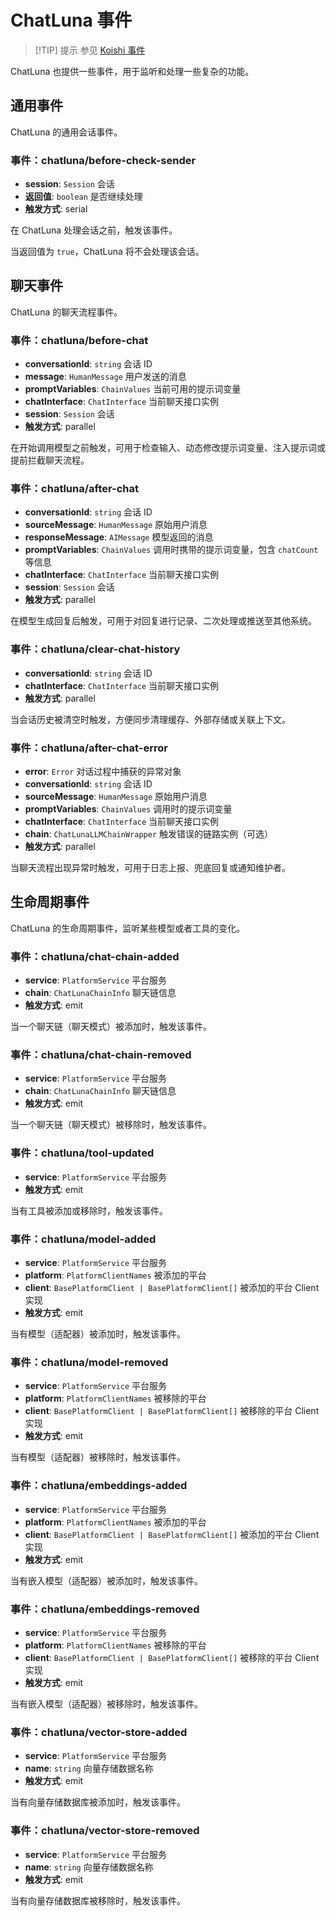 # ChatLuna 事件

> [!TIP] 提示
> 参见 [Koishi 事件](https://koishi.chat/zh-CN/guide/basic/events.html)

ChatLuna 也提供一些事件，用于监听和处理一些复杂的功能。

## 通用事件

ChatLuna 的通用会话事件。

### 事件：chatluna/before-check-sender

- **session**: `Session` 会话
- **返回值**: `boolean` 是否继续处理
- **触发方式**: serial

在 ChatLuna 处理会话之前，触发该事件。

当返回值为 `true`，ChatLuna 将不会处理该会话。

## 聊天事件

ChatLuna 的聊天流程事件。

### 事件：chatluna/before-chat

- **conversationId**: `string` 会话 ID
- **message**: `HumanMessage` 用户发送的消息
- **promptVariables**: `ChainValues` 当前可用的提示词变量
- **chatInterface**: `ChatInterface` 当前聊天接口实例
- **session**: `Session` 会话
- **触发方式**: parallel

在开始调用模型之前触发，可用于检查输入、动态修改提示词变量、注入提示词或提前拦截聊天流程。

### 事件：chatluna/after-chat

- **conversationId**: `string` 会话 ID
- **sourceMessage**: `HumanMessage` 原始用户消息
- **responseMessage**: `AIMessage` 模型返回的消息
- **promptVariables**: `ChainValues` 调用时携带的提示词变量，包含 `chatCount` 等信息
- **chatInterface**: `ChatInterface` 当前聊天接口实例
- **session**: `Session` 会话
- **触发方式**: parallel

在模型生成回复后触发，可用于对回复进行记录、二次处理或推送至其他系统。

### 事件：chatluna/clear-chat-history

- **conversationId**: `string` 会话 ID
- **chatInterface**: `ChatInterface` 当前聊天接口实例
- **触发方式**: parallel

当会话历史被清空时触发，方便同步清理缓存、外部存储或关联上下文。

### 事件：chatluna/after-chat-error

- **error**: `Error` 对话过程中捕获的异常对象
- **conversationId**: `string` 会话 ID
- **sourceMessage**: `HumanMessage` 原始用户消息
- **promptVariables**: `ChainValues` 调用时的提示词变量
- **chatInterface**: `ChatInterface` 当前聊天接口实例
- **chain**: `ChatLunaLLMChainWrapper` 触发错误的链路实例（可选）
- **触发方式**: parallel

当聊天流程出现异常时触发，可用于日志上报、兜底回复或通知维护者。

## 生命周期事件

ChatLuna 的生命周期事件，监听某些模型或者工具的变化。

### 事件：chatluna/chat-chain-added

- **service**: `PlatformService` 平台服务
- **chain**: `ChatLunaChainInfo` 聊天链信息
- **触发方式**: emit

当一个聊天链（聊天模式）被添加时，触发该事件。

### 事件：chatluna/chat-chain-removed

- **service**: `PlatformService` 平台服务
- **chain**: `ChatLunaChainInfo` 聊天链信息
- **触发方式**: emit

当一个聊天链（聊天模式）被移除时，触发该事件。

### 事件：chatluna/tool-updated

- **service**: `PlatformService` 平台服务
- **触发方式**: emit

当有工具被添加或移除时，触发该事件。

### 事件：chatluna/model-added

- **service**: `PlatformService` 平台服务
- **platform**: `PlatformClientNames` 被添加的平台
- **client**: `BasePlatformClient | BasePlatformClient[]` 被添加的平台 Client 实现
- **触发方式**: emit

当有模型（适配器）被添加时，触发该事件。

### 事件：chatluna/model-removed

- **service**: `PlatformService` 平台服务
- **platform**: `PlatformClientNames` 被移除的平台
- **client**: `BasePlatformClient | BasePlatformClient[]` 被移除的平台 Client 实现
- **触发方式**: emit

当有模型（适配器）被移除时，触发该事件。

### 事件：chatluna/embeddings-added

- **service**: `PlatformService` 平台服务
- **platform**: `PlatformClientNames` 被添加的平台
- **client**: `BasePlatformClient | BasePlatformClient[]` 被添加的平台 Client 实现
- **触发方式**: emit

当有嵌入模型（适配器）被添加时，触发该事件。

### 事件：chatluna/embeddings-removed

- **service**: `PlatformService` 平台服务
- **platform**: `PlatformClientNames` 被移除的平台
- **client**: `BasePlatformClient | BasePlatformClient[]` 被移除的平台 Client 实现
- **触发方式**: emit

当有嵌入模型（适配器）被移除时，触发该事件。

### 事件：chatluna/vector-store-added

- **service**: `PlatformService` 平台服务
- **name**: `string` 向量存储数据名称
- **触发方式**: emit

当有向量存储数据库被添加时，触发该事件。

### 事件：chatluna/vector-store-removed

- **service**: `PlatformService` 平台服务
- **name**: `string` 向量存储数据名称
- **触发方式**: emit

当有向量存储数据库被移除时，触发该事件。

